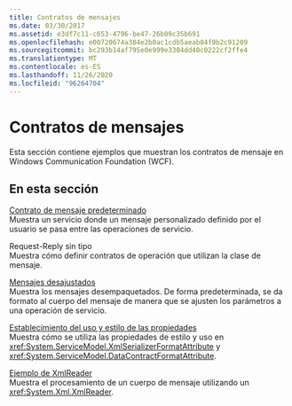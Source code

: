 ```yaml
---
title: Contratos de mensajes
ms.date: 03/30/2017
ms.assetid: e3df7c11-c653-4796-be47-26b09c35b691
ms.openlocfilehash: e00720674a384e2b0ac1cdb5aeab84f9b2c91209
ms.sourcegitcommit: bc293b14af795e0e999e3304dd40c0222cf2ffe4
ms.translationtype: MT
ms.contentlocale: es-ES
ms.lasthandoff: 11/26/2020
ms.locfileid: "96264704"
---
```

# <a name="message-contracts"></a>Contratos de mensajes

Esta sección contiene ejemplos que muestran los contratos de mensaje en Windows Communication Foundation (WCF).  
  
## <a name="in-this-section"></a>En esta sección  

 [Contrato de mensaje predeterminado](default-message-contract.md)  
 Muestra un servicio donde un mensaje personalizado definido por el usuario se pasa entre las operaciones de servicio.  
  
 Request-Reply sin tipo  
 Muestra cómo definir contratos de operación que utilizan la clase de mensaje.  
  
 [Mensajes desajustados](unwrapped-messages.md)  
 Muestra los mensajes desempaquetados. De forma predeterminada, se da formato al cuerpo del mensaje de manera que se ajusten los parámetros a una operación de servicio.  
  
 [Establecimiento del uso y estilo de las propiedades](setting-the-use-and-style-properties.md)  
 Muestra cómo se utiliza las propiedades de estilo y uso en <xref:System.ServiceModel.XmlSerializerFormatAttribute> y <xref:System.ServiceModel.DataContractFormatAttribute>.  
  
 [Ejemplo de XmlReader](xmlreader-sample.md)  
 Muestra el procesamiento de un cuerpo de mensaje utilizando un <xref:System.Xml.XmlReader>.
